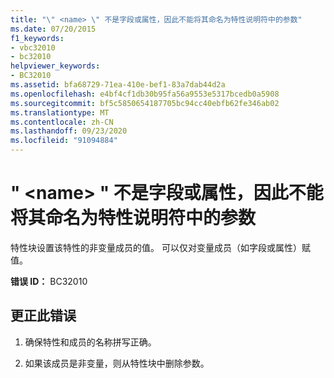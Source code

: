 ```yaml
---
title: "\" <name> \" 不是字段或属性，因此不能将其命名为特性说明符中的参数"
ms.date: 07/20/2015
f1_keywords:
- vbc32010
- bc32010
helpviewer_keywords:
- BC32010
ms.assetid: bfa68729-71ea-410e-bef1-83a7dab44d2a
ms.openlocfilehash: e4bf4cf1db30b95fa56a9553e5317bcedb0a5908
ms.sourcegitcommit: bf5c5850654187705bc94cc40ebfb62fe346ab02
ms.translationtype: MT
ms.contentlocale: zh-CN
ms.lasthandoff: 09/23/2020
ms.locfileid: "91094884"
---
```

# <a name="name-cannot-be-named-as-a-parameter-in-an-attribute-specifier-because-it-is-not-a-field-or-property"></a>" \<name> " 不是字段或属性，因此不能将其命名为特性说明符中的参数

特性块设置该特性的非变量成员的值。 可以仅对变量成员（如字段或属性）赋值。  
  
 **错误 ID：** BC32010  
  
## <a name="to-correct-this-error"></a>更正此错误  
  
1. 确保特性和成员的名称拼写正确。  
  
2. 如果该成员是非变量，则从特性块中删除参数。  
